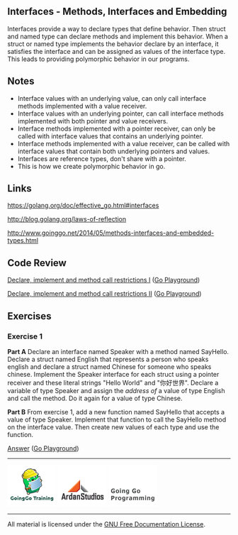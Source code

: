 ## Interfaces - Methods, Interfaces and Embedding

Interfaces provide a way to declare types that define behavior. Then struct and named type can declare methods and implement this behavior. When a struct or named type implements the behavior declare by an interface, it satisfies the interface and can be assigned as values of the interface type. This leads to providing polymorphic behavior in our programs.

## Notes

* Interface values with an underlying value, can only call interface methods implemented with a value receiver.
* Interface values with an underlying pointer, can call interface methods implemented with both pointer and value receivers.
* Interface methods implemented with a pointer receiver, can only be called with interface values that contains an underlying pointer.
* Interface methods implemented with a value receiver, can be called with interface values that contain both underlying pointers and values.
* Interfaces are reference types, don't share with a pointer.
* This is how we create polymorphic behavior in go.

## Links

https://golang.org/doc/effective_go.html#interfaces

http://blog.golang.org/laws-of-reflection

http://www.goinggo.net/2014/05/methods-interfaces-and-embedded-types.html

## Code Review

[Declare, implement and method call restrictions I](example1/example1.go) ([Go Playground](http://play.golang.org/p/h5Q9dQgnzS))

[Declare, implement and method call restrictions II](example2/example2.go) ([Go Playground](http://play.golang.org/p/byYKqtmHFU))

## Exercises

### Exercise 1

**Part A** Declare an interface named Speaker with a method named SayHello. Declare a struct named English that represents a person who speaks english and declare a struct named Chinese for someone who speaks chinese. Implement the Speaker interface for each struct using a pointer receiver and these literal strings "Hello World" and "你好世界". Declare a variable of type Speaker and assign the _address of_ a value of type English and call the method. Do it again for a value of type Chinese.

**Part B** From exercise 1, add a new function named SayHello that accepts a value of type Speaker. Implement that function to call the SayHello method on the interface value. Then create new values of each type and use the function.

[Answer](exercises/exercise1/exercise1.go) ([Go Playground](http://play.golang.org/p/pbcD5WmTX9))

___
[![GoingGo Training](../../00-slides/images/ggt_logo.png)](http://www.goinggotraining.net)
[![Ardan Studios](../../00-slides/images/ardan_logo.png)](http://www.ardanstudios.com)
[![GoingGo Blog](../../00-slides/images/ggb_logo.png)](http://www.goinggo.net)
___
All material is licensed under the [GNU Free Documentation License](https://github.com/ArdanStudios/gotraining/blob/master/LICENSE).